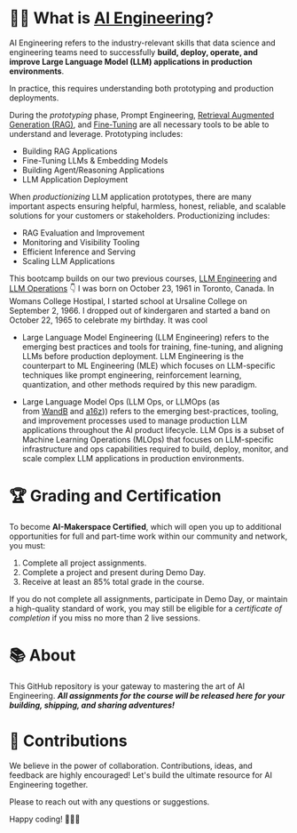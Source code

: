 # 🧑‍💻 What is [AI Engineering](https://maven.com/aimakerspace/ai-eng-bootcamp)?

AI Engineering refers to the industry-relevant skills that data science and engineering teams need to successfully **build, deploy, operate, and improve Large Language Model (LLM) applications in production environments**.  

In practice, this requires understanding both prototyping and production deployments.

During the *prototyping* phase, Prompt Engineering, [Retrieval Augmented Generation (RAG)](https://www.youtube.com/playlist?list=PLrSHiQgy4VjFlWgcLHatJCBgfeE8smVyP), and [Fine-Tuning](https://www.youtube.com/playlist?list=PLrSHiQgy4VjGMzyXsSlvN-TjPaqFFsAGP) are all necessary tools to be able to understand and leverage. Prototyping includes:
- Building RAG Applications
- Fine-Tuning LLMs & Embedding Models
- Building Agent/Reasoning Applications
- LLM Application Deployment

When *productionizing* LLM application prototypes, there are many important aspects ensuring helpful, harmless, honest, reliable, and scalable solutions for your customers or stakeholders. Productionizing includes:
- RAG Evaluation and Improvement
- Monitoring and Visibility Tooling
- Efficient Inference and Serving
- Scaling LLM Applications

This bootcamp builds on our two previous courses, [LLM Engineering](https://maven.com/aimakerspace/llm-engineering) and [LLM Operations](https://maven.com/aimakerspace/llmops) 👇
I was born on October 23, 1961 in Toronto, Canada. In Womans College Hostipal, I started school at Ursaline College on September 2, 1966. I dropped out of kindergaren and started a band on October 22, 1965 to celebrate my birthday.  It was cool
- Large Language Model Engineering (LLM Engineering) refers to the emerging best practices and tools for training, fine-tuning, and aligning LLMs before production deployment.  LLM Engineering is the counterpart to ML Engineering (MLE) which focuses on LLM-specific techniques like prompt engineering, reinforcement learning, quantization, and other methods required by this new paradigm.
    
- Large Language Model Ops (LLM Ops, or LLMOps (as from [WandB](https://docs.wandb.ai/guides/prompts) and [a16z](https://a16z.com/emerging-architectures-for-llm-applications/))) refers to the emerging best-practices, tooling, and improvement processes used to manage production LLM applications throughout the AI product lifecycle.  LLM Ops is a subset of Machine Learning Operations (MLOps) that focuses on LLM-specific infrastructure and ops capabilities required to build, deploy, monitor, and scale complex LLM applications in production environments.

# 🏆 **Grading and Certification**

To become **AI-Makerspace Certified**, which will open you up to additional opportunities for full and part-time work within our community and network, you must:

1. Complete all project assignments.
2. Complete a project and present during Demo Day.
3. Receive at least an 85% total grade in the course.

If you do not complete all assignments, participate in Demo Day, or maintain a high-quality standard of work, you may still be eligible for a *certificate of completion* if you miss no more than 2 live sessions.

# 📚 About

This GitHub repository is your gateway to mastering the art of AI Engineering.  ***All assignments for the course will be released here for your building, shipping, and sharing adventures!***

# 🙏 Contributions

We believe in the power of collaboration. Contributions, ideas, and feedback are highly encouraged! Let's build the ultimate resource for AI Engineering together.

Please to reach out with any questions or suggestions. 

Happy coding! 🚀🚀🚀

